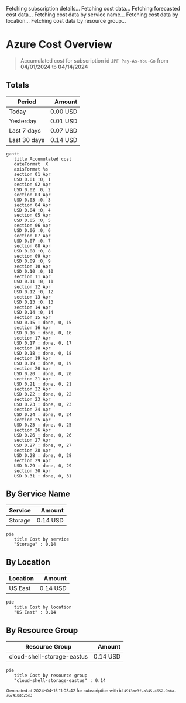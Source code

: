 Fetching subscription details...
Fetching cost data...
Fetching forecasted cost data...
Fetching cost data by service name...
Fetching cost data by location...
Fetching cost data by resource group...
# Azure Cost Overview

> Accumulated cost for subscription id `JPF Pay-As-You-Go` from **04/01/2024** to **04/14/2024**

## Totals

|Period|Amount|
|---|---:|
|Today|0.00 USD|
|Yesterday|0.01 USD|
|Last 7 days|0.07 USD|
|Last 30 days|0.14 USD|

```mermaid
gantt
   title Accumulated cost
   dateFormat  X
   axisFormat %s
   section 01 Apr
   USD 0.01 :0, 1
   section 02 Apr
   USD 0.02 :0, 2
   section 03 Apr
   USD 0.03 :0, 3
   section 04 Apr
   USD 0.04 :0, 4
   section 05 Apr
   USD 0.05 :0, 5
   section 06 Apr
   USD 0.06 :0, 6
   section 07 Apr
   USD 0.07 :0, 7
   section 08 Apr
   USD 0.08 :0, 8
   section 09 Apr
   USD 0.09 :0, 9
   section 10 Apr
   USD 0.10 :0, 10
   section 11 Apr
   USD 0.11 :0, 11
   section 12 Apr
   USD 0.12 :0, 12
   section 13 Apr
   USD 0.13 :0, 13
   section 14 Apr
   USD 0.14 :0, 14
   section 15 Apr
   USD 0.15 : done, 0, 15
   section 16 Apr
   USD 0.16 : done, 0, 16
   section 17 Apr
   USD 0.17 : done, 0, 17
   section 18 Apr
   USD 0.18 : done, 0, 18
   section 19 Apr
   USD 0.19 : done, 0, 19
   section 20 Apr
   USD 0.20 : done, 0, 20
   section 21 Apr
   USD 0.21 : done, 0, 21
   section 22 Apr
   USD 0.22 : done, 0, 22
   section 23 Apr
   USD 0.23 : done, 0, 23
   section 24 Apr
   USD 0.24 : done, 0, 24
   section 25 Apr
   USD 0.25 : done, 0, 25
   section 26 Apr
   USD 0.26 : done, 0, 26
   section 27 Apr
   USD 0.27 : done, 0, 27
   section 28 Apr
   USD 0.28 : done, 0, 28
   section 29 Apr
   USD 0.29 : done, 0, 29
   section 30 Apr
   USD 0.31 : done, 0, 31
```

## By Service Name

|Service|Amount|
|---|---:|
|Storage|0.14 USD|

```mermaid
pie
   title Cost by service
   "Storage" : 0.14
```

## By Location

|Location|Amount|
|---|---:|
|US East|0.14 USD|

```mermaid
pie
   title Cost by location
   "US East" : 0.14
```

## By Resource Group

|Resource Group|Amount|
|---|---:|
|cloud-shell-storage-eastus|0.14 USD|

```mermaid
pie
   title Cost by resource group
   "cloud-shell-storage-eastus" : 0.14
```

<sup>Generated at 2024-04-15 11:03:42 for subscription with id `4913be3f-a345-4652-9bba-767418dd25e3`</sup>
